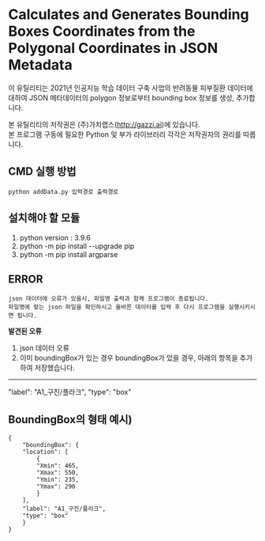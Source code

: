 # Calculates and Generates Bounding Boxes Coordinates from the Polygonal Coordinates in JSON Metadata   

이 유틸리티는 2021년 인공지능 학습 데이터 구축 사업의 반려동물 피부질환 데이터에 대하여 JSON 메타데이터의 polygon 정보로부터 bounding box 정보를 생성, 추가합니다.   

본 유틸리티의 저작권은 (주)가치랩스(http://gazzi.ai)에 있습니다.   
본 프로그램 구동에 필요한 Python 및 부가 라이브러리 각각은 저작권자의 권리를 따릅니다.   

## CMD 실행 방법
```
python addData.py 입력경로 출력경로
```

## 설치해야 할 모듈
1. python version : 3.9.6
2. python -m pip install --upgrade pip
2. python -m pip install argparse

## ERROR
```
json 데이터에 오류가 있을시, 파일명 출력과 함께 프로그램이 종료됩니다. 
파일명에 맞는 json 파일을 확인하시고 올바른 데이터를 입력 후 다시 프로그램을 실행시키시면 됩니다.
```

**발견된 오류**
1. json 데이터 오류
2. 이미 boundingBox가 있는 경우
boundingBox가 있을 경우, 아래의 항목을 추가하여 저장했습니다.

-------------------------------
"label": "A1_구진/플라크",
"type": "box"


## BoundingBox의 형태 예시)
```
{
    "boundingBox": {
    "location": [
        {
        "Xmin": 465,
        "Xmax": 550,
        "Ymin": 235,
        "Ymax": 290
        }
    ],
    "label": "A1_구진/플라크",
    "type": "box"
    }
}
```
